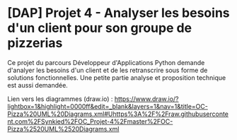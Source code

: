 # [DAP] Projet 4 - Analyser les besoins d'un client pour son groupe de pizzerias

Ce projet du parcours Développeur d'Applications Python demande d'analyer les besoins d'un client et de les retranscrire sous forme de solutions fonctionnelles.
Une petite partie analyse et proposition technique est aussi demandée.

Lien vers les diagrammes (draw.io) : https://www.draw.io/?lightbox=1&highlight=0000ff&edit=_blank&layers=1&nav=1&title=OC-Pizza%20UML%20Diagrams.xml#Uhttps%3A%2F%2Fraw.githubusercontent.com%2FSynkied%2FOC_Projet-4%2Fmaster%2FOC-Pizza%2520UML%2520Diagrams.xml